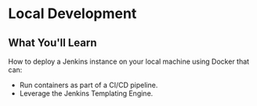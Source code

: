 # Local Development

## What You'll Learn

How to deploy a Jenkins instance on your local machine using Docker that can:

* Run containers as part of a CI/CD pipeline.
* Leverage the Jenkins Templating Engine.
